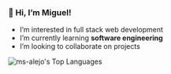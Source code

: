 ### 👋 Hi, I’m Miguel! 
-  I’m interested in full stack web development
-  I’m currently learning **software engineering**
-  I’m looking to collaborate on projects

![ms-alejo's Top Languages](https://github-readme-stats.vercel.app/api/top-langs/?username=ms-alejo&theme=tokyonight&show_icons=true&hide_border=true&layout=compact)

<!---
ms-alejo/ms-alejo is a ✨ special ✨ repository because its `README.md` (this file) appears on your GitHub profile.
You can click the Preview link to take a look at your changes.

Here are some ideas to get you started:

- 🔭 I’m currently working on ...
- 🌱 I’m currently learning ...
- 👯 I’m looking to collaborate on ...
- 🤔 I’m looking for help with ...
- 💬 Ask me about ...
- 📫 How to reach me: ...
- 😄 Pronouns: ...
- ⚡ Fun fact: ...
--->

